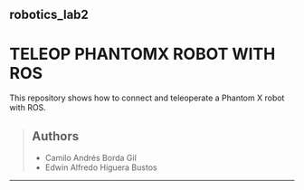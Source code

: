 ## robotics_lab2
# TELEOP PHANTOMX ROBOT WITH ROS


This repository shows how to connect and teleoperate a Phantom X robot with ROS.

> ## Authors
> 
> - Camilo Andrés Borda Gil
> - Edwin Alfredo Higuera Bustos

---